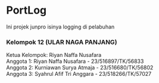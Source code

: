 # PortLog
Ini projek junpro isinya logging di pelabuhan

### Kelompok 12 (ULAR NAGA PANJANG)
Ketua Kelompok: Riyan Naffa Nusafara\
Anggota 1: Riyan Naffa Nusafara - 23/516897/TK/56833\
Anggota 2: Kurniawan Surya Atmaja - 23/516680/TK/56802\
Anggota 3: Syahrul Afif Tri Anggara - 23/518266/TK/57027

